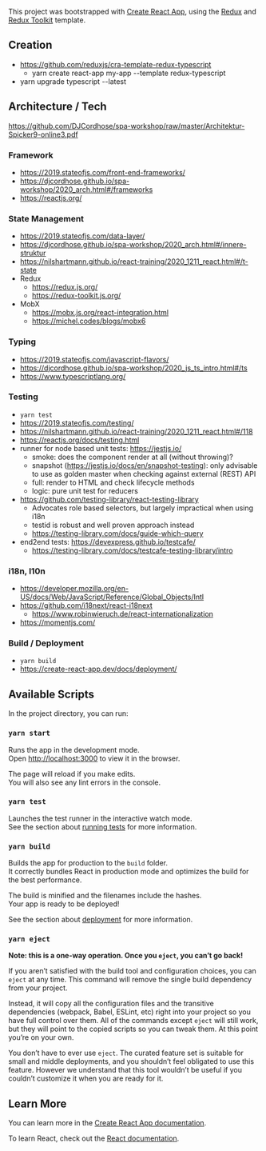 This project was bootstrapped with [Create React App](https://github.com/facebook/create-react-app), using the [Redux](https://redux.js.org/) and [Redux Toolkit](https://redux-toolkit.js.org/) template.

## Creation
- https://github.com/reduxjs/cra-template-redux-typescript
  - yarn create react-app my-app --template redux-typescript
- yarn upgrade typescript --latest

## Architecture / Tech

https://github.com/DJCordhose/spa-workshop/raw/master/Architektur-Spicker9-online3.pdf

### Framework
- https://2019.stateofjs.com/front-end-frameworks/
- https://djcordhose.github.io/spa-workshop/2020_arch.html#/frameworks
- https://reactjs.org/


### State Management
- https://2019.stateofjs.com/data-layer/
- https://djcordhose.github.io/spa-workshop/2020_arch.html#/innere-struktur
- https://nilshartmann.github.io/react-training/2020_1211_react.html#/t-state
- Redux
  - https://redux.js.org/
  - https://redux-toolkit.js.org/
- MobX
  - https://mobx.js.org/react-integration.html
  - https://michel.codes/blogs/mobx6

### Typing
- https://2019.stateofjs.com/javascript-flavors/
- https://djcordhose.github.io/spa-workshop/2020_js_ts_intro.html#/ts
- https://www.typescriptlang.org/

### Testing
- `yarn test`
- https://2019.stateofjs.com/testing/
- https://nilshartmann.github.io/react-training/2020_1211_react.html#/118
- https://reactjs.org/docs/testing.html
- runner for node based unit tests: https://jestjs.io/
  - smoke: does the component render at all (without throwing)?
  - snapshot (https://jestjs.io/docs/en/snapshot-testing): only advisable to use as golden master when checking against external (REST) API  
  - full: render to HTML and check lifecycle methods
  - logic: pure unit test for reducers
- https://github.com/testing-library/react-testing-library
  - Advocates role based selectors, but largely impractical when using i18n
  - testid is robust and well proven approach instead
  - https://testing-library.com/docs/guide-which-query
- end2end tests: https://devexpress.github.io/testcafe/
  - https://testing-library.com/docs/testcafe-testing-library/intro

### i18n, l10n
- https://developer.mozilla.org/en-US/docs/Web/JavaScript/Reference/Global_Objects/Intl
- https://github.com/i18next/react-i18next
  - https://www.robinwieruch.de/react-internationalization
- https://momentjs.com/

### Build / Deployment
- `yarn build`
- https://create-react-app.dev/docs/deployment/ 

## Available Scripts

In the project directory, you can run:

### `yarn start`

Runs the app in the development mode.<br />
Open [http://localhost:3000](http://localhost:3000) to view it in the browser.

The page will reload if you make edits.<br />
You will also see any lint errors in the console.

### `yarn test`

Launches the test runner in the interactive watch mode.<br />
See the section about [running tests](https://facebook.github.io/create-react-app/docs/running-tests) for more information.

### `yarn build`

Builds the app for production to the `build` folder.<br />
It correctly bundles React in production mode and optimizes the build for the best performance.

The build is minified and the filenames include the hashes.<br />
Your app is ready to be deployed!

See the section about [deployment](https://facebook.github.io/create-react-app/docs/deployment) for more information.

### `yarn eject`

**Note: this is a one-way operation. Once you `eject`, you can’t go back!**

If you aren’t satisfied with the build tool and configuration choices, you can `eject` at any time. This command will remove the single build dependency from your project.

Instead, it will copy all the configuration files and the transitive dependencies (webpack, Babel, ESLint, etc) right into your project so you have full control over them. All of the commands except `eject` will still work, but they will point to the copied scripts so you can tweak them. At this point you’re on your own.

You don’t have to ever use `eject`. The curated feature set is suitable for small and middle deployments, and you shouldn’t feel obligated to use this feature. However we understand that this tool wouldn’t be useful if you couldn’t customize it when you are ready for it.

## Learn More

You can learn more in the [Create React App documentation](https://facebook.github.io/create-react-app/docs/getting-started).

To learn React, check out the [React documentation](https://reactjs.org/).
